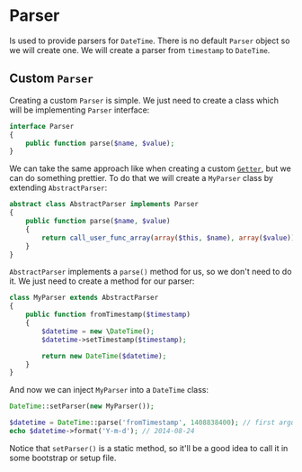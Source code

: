 # Parser
Is used to provide parsers for `DateTime`. There is no default `Parser` object so we will create
one. We will create a parser from `timestamp` to `DateTime`.

## Custom `Parser`
Creating a custom `Parser` is simple. We just need to create a class which will be implementing `Parser`
interface:
```php
interface Parser
{	
	public function parse($name, $value);
}
```
We can take the same approach like when creating a custom [`Getter`](getter.md), but we can do something
prettier. To do that we will create a `MyParser` class by extending `AbstractParser`:
```php
abstract class AbstractParser implements Parser
{	
	public function parse($name, $value)
	{
		return call_user_func_array(array($this, $name), array($value));
	}
}
```
`AbstractParser` implements a `parse()` method for us, so we don't need to do it. We just need to create
a method for our parser:
```php
class MyParser extends AbstractParser
{
	public function fromTimestamp($timestamp)
	{
		$datetime = new \DateTime();
		$datetime->setTimestamp($timestamp);

		return new DateTime($datetime);
	}
}
```

And now we can inject `MyParser` into a `DateTime` class:
```php
DateTime::setParser(new MyParser());

$datetime = DateTime::parse('fromTimestamp', 1408838400); // first argument is a name of the method in MyParser class
echo $datetime->format('Y-m-d'); // 2014-08-24
```
Notice that `setParser()` is a static method, so it'll be a good idea to call it in some bootstrap or setup file.